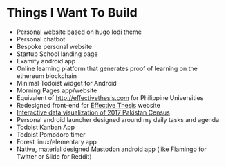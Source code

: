 # Things I Want To Build

- Personal website based on hugo lodi theme
- Personal chatbot
- Bespoke personal website
- Startup School landing page
- Examify android app
- Online learning platform that generates proof of learning on the ethereum blockchain
- Minimal Todoist widget for Android
- Morning Pages app/website
- Equivalent of http://effectivethesis.com for Philippine Universities
- Redesigned front-end for [Effective Thesis](http://effectivethesis.com) website
- [Interactive data visualization of 2017 Pakistan Census](https://brandnk.github.io/Front-End-Web-Developer-Assessment/)
- Personal android launcher designed around my daily tasks and agenda
- Todoist Kanban App
- Todoist Pomodoro timer
- Forest linux/elementary app
- Native, material designed Mastodon android app (like Flamingo for Twitter or Slide for Reddit)

